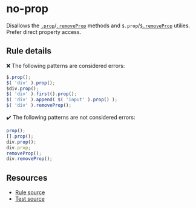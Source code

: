 # no-prop

Disallows the [`.prop`](https://api.jquery.com/prop/)/[`.removeProp`](https://api.jquery.com/removeProp/) methods and `$.prop`/[`$.removeProp`](https://api.jquery.com/jQuery.removeProp/) utilies. Prefer direct property access.

## Rule details

❌ The following patterns are considered errors:
```js
$.prop();
$( 'div' ).prop();
$div.prop();
$( 'div' ).first().prop();
$( 'div' ).append( $( 'input' ).prop() );
$( 'div' ).removeProp();
```

✔️ The following patterns are not considered errors:
```js
prop();
[].prop();
div.prop();
div.prop;
removeProp();
div.removeProp();
```

## Resources

* [Rule source](/src/rules/no-prop.js)
* [Test source](/src/tests/no-prop.js)
